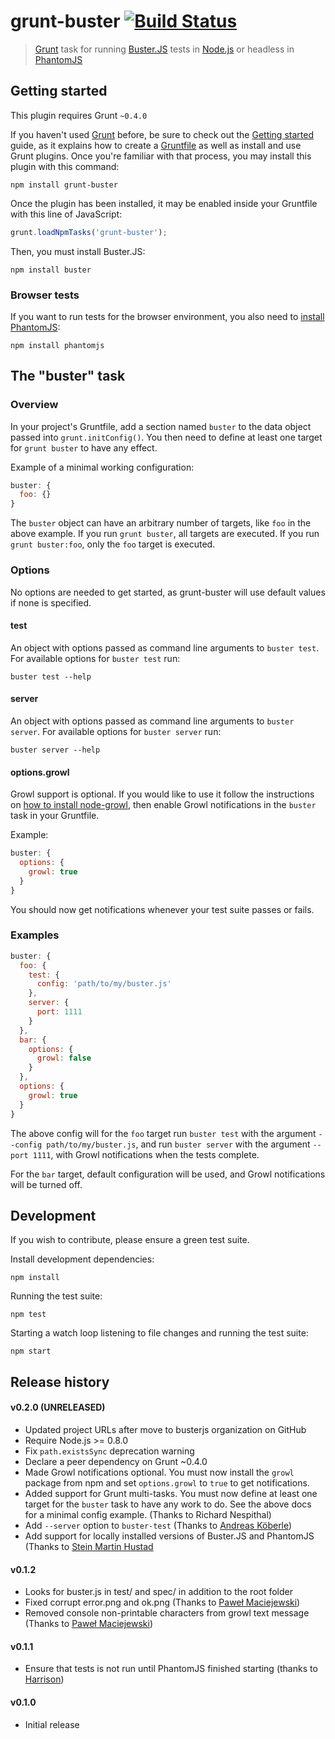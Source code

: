 # grunt-buster [![Build Status](https://travis-ci.org/busterjs/grunt-buster.png?branch=master)](https://travis-ci.org/busterjs/grunt-buster)

> [Grunt](http://gruntjs.com/) task for running
> [Buster.JS](http://busterjs.org/) tests in [Node.js](http://nodejs.org/) or
> headless in [PhantomJS](http://phantomjs.org/)


## Getting started

This plugin requires Grunt `~0.4.0`

If you haven't used [Grunt](http://gruntjs.com/) before, be sure to check out
the [Getting started](http://gruntjs.com/getting-started) guide, as it explains
how to create a [Gruntfile](http://gruntjs.com/sample-gruntfile) as well as
install and use Grunt plugins. Once you're familiar with that process, you may
install this plugin with this command:

``` shell
npm install grunt-buster
```

Once the plugin has been installed, it may be enabled inside your Gruntfile
with this line of JavaScript:

``` js
grunt.loadNpmTasks('grunt-buster');
```

Then, you must install Buster.JS:

``` shell
npm install buster
```

### Browser tests

If you want to run tests for the browser environment, you also need to [install
PhantomJS](http://phantomjs.org/):

``` shell
npm install phantomjs
```


## The "buster" task

### Overview

In your project's Gruntfile, add a section named `buster` to the data object
passed into `grunt.initConfig()`. You then need to define at least one target
for `grunt buster` to have any effect.

Example of a minimal working configuration:

``` js
buster: {
  foo: {}
}
```

The `buster` object can have an arbitrary number of targets, like `foo` in the
above example. If you run `grunt buster`, all targets are executed. If you run
`grunt buster:foo`, only the `foo` target is executed.

### Options

No options are needed to get started, as grunt-buster will use default values
if none is specified.

#### test

An object with options passed as command line arguments to `buster test`. For
available options for `buster test` run:

``` shell
buster test --help
```

#### server

An object with options passed as command line arguments to `buster server`. For
available options for `buster server` run:

``` shell
buster server --help
```

#### options.growl

Growl support is optional. If you would like to use it follow the instructions
on [how to install node-growl](https://github.com/visionmedia/node-growl), then
enable Growl notifications in the `buster` task in your Gruntfile.

Example:

``` js
buster: {
  options: {
    growl: true
  }
}
```

You should now get notifications whenever your test suite passes or fails.

### Examples

``` js
buster: {
  foo: {
    test: {
      config: 'path/to/my/buster.js'
    },
    server: {
      port: 1111
    }
  },
  bar: {
    options: {
      growl: false
    }
  },
  options: {
    growl: true
  }
}
```

The above config will for the `foo` target run `buster test` with the
argument `--config path/to/my/buster.js`, and run `buster server` with the
argument `--port 1111`, with Growl notifications when the tests complete.

For the `bar` target, default configuration will be used, and Growl
notifications will be turned off.


## Development

If you wish to contribute, please ensure a green test suite.

Install development dependencies:

```
npm install
```

Running the test suite:

```
npm test
```

Starting a watch loop listening to file changes and running the test suite:

```
npm start
```


## Release history

#### v0.2.0 (UNRELEASED)

* Updated project URLs after move to busterjs organization on GitHub
* Require Node.js >= 0.8.0
* Fix `path.existsSync` deprecation warning
* Declare a peer dependency on Grunt ~0.4.0
* Made Growl notifications optional. You must now install the `growl` package
  from npm and set `options.growl` to `true` to get notifications.
* Added support for Grunt multi-tasks. You must now define at least one target
  for the `buster` task to have any work to do. See the above docs for a
  minimal config example. (Thanks to Richard Nespithal)
* Add `--server` option to `buster-test`
  (Thanks to [Andreas Köberle](https://github.com/eskimoblood))
* Add support for locally installed versions of Buster.JS and PhantomJS
  (Thanks to [Stein Martin Hustad](https://github.com/smh)

#### v0.1.2

* Looks for buster.js in test/ and spec/ in addition to the root folder
* Fixed corrupt error.png and ok.png (Thanks to [Paweł Maciejewski](https://github.com/fragphace))
* Removed console non-printable characters from growl text message (Thanks to
  [Paweł Maciejewski](https://github.com/fragphace))

#### v0.1.1

* Ensure that tests is not run until PhantomJS finished starting (thanks to
  [Harrison](https://github.com/Harrison))

#### v0.1.0

* Initial release
